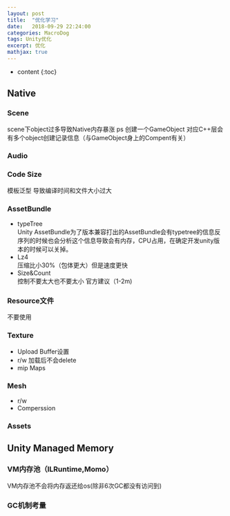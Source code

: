 ```yaml
---
layout: post
title:  "优化学习"
date:   2018-09-29 22:24:00
categories: MacroDog
tags: Unity优化
excerpt: 优化
mathjax: true
---
```

* content
{:toc}
## Native
### Scene 
scene下object过多导致Native内存暴涨
ps 创建一个GameObject 对应C++层会有多个object创建记录信息（与GameObject身上的Compent有关）
### Audio
### Code Size
模板泛型 导致编译时间和文件大小过大
### AssetBundle
- typeTree  
    Unity AssetBundle为了版本兼容打出的AssetBundle会有typetree的信息反序列的时候也会分析这个信息导致会有内存，CPU占用，在确定开发unity版本的时候可以关掉。
- Lz4   
  压缩比小30%（包体更大）但是速度更快 
- Size&Count    
    控制不要太大也不要太小 官方建议（1-2m) 
### Resource文件  
不要使用
### Texture
- Upload Buffer设置
- r/w 加载后不会delete
- mip Maps
### Mesh
- r/w
- Comperssion
### Assets
## Unity Managed Memory
### VM内存池（ILRuntime,Momo）
VM内存池不会将内存返还给os(除非6次GC都没有访问到)
### GC机制考量
